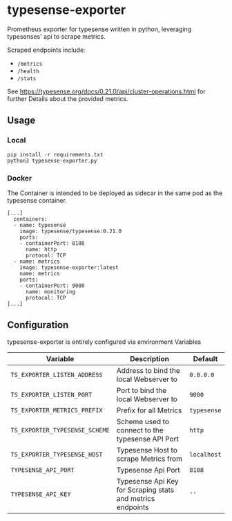 # typesense-exporter
Prometheus exporter for typesense written in python, leveraging typesenses' api to scrape metrics.

Scraped endpoints include:
* `/metrics`
* `/health`
* `/stats`

See https://typesense.org/docs/0.21.0/api/cluster-operations.html for further Details about the provided metrics.
## Usage
### Local
```
pip install -r requirements.txt
python3 typesense-exporter.py
```
### Docker
The Container is intended to be deployed as sidecar in the same pod as the typesense container.

```
[...]
  containers:
  - name: typesense
    image: typesense/typesense:0.21.0
    ports:
    - containerPort: 8108
      name: http
      protocol: TCP
  - name: metrics
    image: typesense-exporter:latest
    name: metrics
    ports:
    - containerPort: 9000
      name: monitoring
      protocol: TCP
[...]
```

## Configuration
typesense-exporter is entirely configured via environment Variables  

|Variable|Description|Default|
|---|---|---|
| `TS_EXPORTER_LISTEN_ADDRESS` | Address to bind the local Webserver to | `0.0.0.0` |
| `TS_EXPORTER_LISTEN_PORT` | Port to bind the local Webserver to | `9000` |
| `TS_EXPORTER_METRICS_PREFIX` | Prefix for all Metrics | `typesense` |
| `TS_EXPORTER_TYPESENSE_SCHEME` | Scheme used to connect to the typesense API Port | `http` |
| `TS_EXPORTER_TYPESENSE_HOST` | Typesense Host to scrape Metrics from | `localhost` |
| `TYPESENSE_API_PORT` | Typesense Api Port | `8108` |
| `TYPESENSE_API_KEY` | Typesense Api Key for Scraping stats and metrics endpoints | `''` |